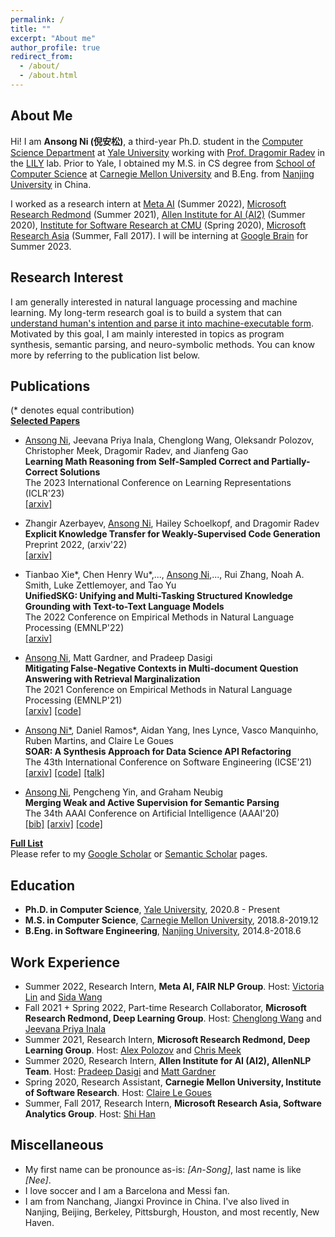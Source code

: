 ```yaml
---
permalink: /
title: ""
excerpt: "About me"
author_profile: true
redirect_from: 
  - /about/
  - /about.html
---
```


About Me
------
Hi! I am **Ansong Ni (倪安松)**, a third-year Ph.D. student in the [Computer Science Department](https://cpsc.yale.edu) at [Yale University](https://yale.edu) working with [Prof. Dragomir Radev](http://www.cs.yale.edu/homes/radev) in the [LILY](https://yale-lily.github.io) lab. 
Prior to Yale, I obtained my M.S. in CS degree from [School of Computer Science](https://cs.cmu.edu) at [Carnegie Mellon University](https://cmu.edu) and B.Eng. from [Nanjing University](https:ww.//nju.edu.cn) in China.

I worked as a research intern at [Meta AI](https://www.facebook.com/MetaAI/) (Summer 2022), [Microsoft Research Redmond](https://www.microsoft.com/en-us/research/group/deep-learning-group) (Summer 2021), [Allen Institute for AI (AI2)](https://allenai.org) (Summer 2020), [Institute for Software Research at CMU](https://www.isri.cmu.edu/) (Spring 2020), [Microsoft Research Asia](https://www.microsoft.com/en-us/research/lab/microsoft-research-asia/) (Summer, Fall 2017). I will be interning at [Google Brain](https://research.google/teams/brain/) for Summer 2023.

Research Interest
------
I am generally interested in natural language processing and machine learning. My long-term research goal is to build a system that can <u>understand human's intention and parse it into machine-executable form</u>. 
Motivated by this goal, I am mainly interested in topics as program synthesis, semantic parsing, and neuro-symbolic methods. You can know more by referring to the publication list below. 

 
Publications
------
(\* denotes equal contribution)  
**<u>Selected Papers</u>**  
* <u>Ansong Ni</u>, Jeevana Priya Inala, Chenglong Wang, Oleksandr Polozov, Christopher Meek, Dragomir Radev, and Jianfeng Gao   
**Learning Math Reasoning from Self-Sampled Correct and Partially-Correct Solutions**    
The 2023 International Conference on Learning Representations (ICLR'23)  
    [\[arxiv\]](https://arxiv.org/abs/2205.14318)     

* Zhangir Azerbayev, <u>Ansong Ni</u>, Hailey Schoelkopf, and Dragomir Radev  
**Explicit Knowledge Transfer for Weakly-Supervised Code Generation**   
Preprint 2022, (arxiv'22)  
    [\[arxiv\]](https://arxiv.org/abs/2211.16740)     

* Tianbao Xie\*, Chen Henry Wu\*,..., <u>Ansong Ni</u>,..., Rui Zhang, Noah A. Smith, Luke Zettlemoyer, and Tao Yu  
**UnifiedSKG: Unifying and Multi-Tasking Structured Knowledge Grounding with Text-to-Text Language Models**  
The 2022 Conference on Empirical Methods in Natural Language Processing (EMNLP'22)  
    [\[arxiv\]](https://arxiv.org/abs/2201.05966)   

* <u>Ansong Ni</u>, Matt Gardner, and Pradeep Dasigi  
**Mitigating False-Negative Contexts in Multi-document Question Answering with Retrieval Marginalization**  
The 2021 Conference on Empirical Methods in Natural Language Processing (EMNLP'21)  
    [\[arxiv\]](https://arxiv.org/abs/2103.12235) 
    [\[code\]](https://github.com/niansong1996/retrieval_marginalization)

* <u>Ansong Ni*</u>, Daniel Ramos\*, Aidan Yang, Ines Lynce, Vasco Manquinho, Ruben Martins, and Claire Le Goues  
**SOAR: A Synthesis Approach for Data Science API Refactoring**  
The 43th International Conference on Software Engineering (ICSE'21)  
    [\[arxiv\]](https://arxiv.org/abs/2102.06726)
    [\[code\]](https://github.com/danieltrt/SOAR)
    [\[talk\]](https://www.youtube.com/watch?v=RDRVGkVwcQQ)

* <u>Ansong Ni</u>, Pengcheng Yin, and Graham Neubig   
**Merging Weak and Active Supervision for Semantic Parsing**   
The 34th AAAI Conference on Artificial Intelligence (AAAI'20)   
    [\[bib\]](https://github.com/niansong1996/testweb/raw/master/files/aaai20.bib)
    [\[arxiv\]](http://arxiv.org/abs/1911.12986)
    [\[code\]](https://github.com/niansong1996/wassp)

**<u>Full List</u>**  
Please refer to my [Google Scholar](https://scholar.google.com/citations?user=4IA1clAAAAAJ&hl=en) or [Semantic Scholar](https://www.semanticscholar.org/author/Ansong-Ni/33981736) pages.

Education
------
* **Ph.D. in Computer Science**, [Yale University](https://yale.edu), 2020.8 - Present
* **M.S. in Computer Science**, [Carnegie Mellon University](https://cs.cmu.edu), 2018.8-2019.12
* **B.Eng. in Software Engineering**, [Nanjing University](https://www.nju.edu.cn), 2014.8-2018.6

Work Experience
------
* Summer 2022, Research Intern, **Meta AI, FAIR NLP Group**. Host: [Victoria Lin](http://victorialin.net/) and [Sida Wang](http://www.sidaw.xyz/) 
* Fall 2021 + Spring 2022, Part-time Research Collaborator, **Microsoft Research Redmond, Deep Learning Group**. Host: [Chenglong Wang](https://chenglongwang.org/) and [Jeevana Priya Inala](https://jinala.github.io/) 
* Summer 2021, Research Intern, **Microsoft Research Redmond, Deep Learning Group**. Host: [Alex Polozov](https://alexpolozov.com) and [Chris Meek](https://www.microsoft.com/en-us/research/people/meek/)
* Summer 2020, Research Intern, **Allen Institute for AI (AI2), AllenNLP Team**. Host: [Pradeep Dasigi](https://pdasigi.github.io/) and [Matt Gardner](https://matt-gardner.github.io/)
* Spring 2020, Research Assistant, **Carnegie Mellon University, Institute of Software Research**. Host: [Claire Le Goues](https://clairelegoues.com/)
* Summer, Fall 2017, Research Intern, **Microsoft Research Asia, Software Analytics Group**. Host: [Shi Han](https://www.microsoft.com/en-us/research/people/shihan/)

Miscellaneous
------
* My first name can be pronounce as-is: *[An-Song]*, last name is like *[Nee]*.
* I love soccer and I am a Barcelona and Messi fan. 
* I am from Nanchang, Jiangxi Province in China. I've also lived in Nanjing, Beijing, Berkeley, Pittsburgh, Houston, and most recently, New Haven.
